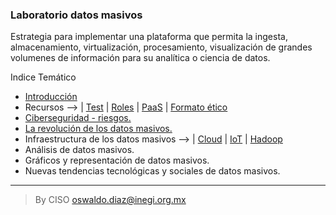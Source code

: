 ### Laboratorio datos masivos

Estrategia para implementar una plataforma que permita la ingesta, almacenamiento, virtualización, procesamiento, visualización de grandes volumenes de información para su analítica o ciencia de datos.

Indice Temático

- [Introducción](assets/introduccion.md)
- Recursos --> | [Test](assets/test.md) | [Roles](assets/Roles.md) | [PaaS](assets/PaaS.md) | [Formato ético](assets/Plantilla_compromiso_etico.md)
- [Ciberseguridad - riesgos.](assets/ciberseguridaddatosmasivos.md)
- [La revolución de los datos masivos.](assets/revoluciondatosmasivos.md)
- Infraestructura de los datos masivos --> | [Cloud](assets/computoenlanube.md) | [IoT](assets/IoT.md) | [Hadoop](assets/DatosmasivosHadoop.md.md)
- Análisis de datos masivos.
- Gráficos y representación de datos masivos.
- Nuevas tendencias tecnológicas y sociales de datos masivos.
  
____________________________________
> By CISO oswaldo.diaz@inegi.org.mx
